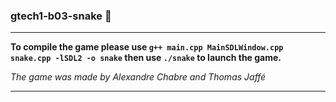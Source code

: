 ### gtech1-b03-snake 🐍

-------

**To compile the game please use `g++ main.cpp MainSDLWindow.cpp snake.cpp -lSDL2 -o snake` then use `./snake` to launch the game.**

*The game was made by Alexandre Chabre and Thomas Jaffé*

-------
